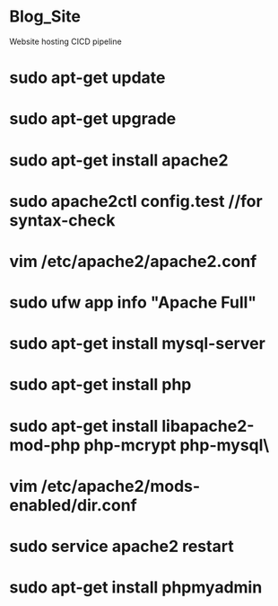 # Blog_Site
 Website hosting CICD pipeline

# sudo apt-get update
# sudo apt-get upgrade

# sudo apt-get install apache2
# sudo apache2ctl config.test //for syntax-check
# vim /etc/apache2/apache2.conf
# sudo ufw app info "Apache Full"

# sudo apt-get install mysql-server 

# sudo apt-get install php

# sudo apt-get install libapache2-mod-php php-mcrypt php-mysql\

# vim /etc/apache2/mods-enabled/dir.conf
# sudo service apache2 restart 

# sudo apt-get install phpmyadmin

